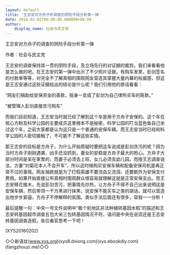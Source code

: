 ```yaml
---
layout: default
title: '王志安对方舟子的调查的阴险手段分析第一弹'
date: 2016-02-02T00:00:00.000000+08:00
author:
    display_name: 社会与民主党
---
```


王志安对方舟子的调查的阴险手段分析第一弹

作者：社会与民主党

王志安的调查保持其一贯的阴险手段，及立场先行的对证据的裁剪。我们来看看他是怎么做的吧。在王志安的第一弹中出示了不少照片证据，有购车发票，彭剑签名的付款单等等，对完全不了解真相的围观网友营造其掌握大量内幕的权威感，但这是王志安通过这些证据给出的结论是什么呢？我们引用他的原话看看：

“网友们捐助给安保资金的善款，摇身一变成了彭剑为自己律所买车的赃款。”

“被管理人彭剑直接贪污购车”

而我们目前知道，王志安当时就已经了解到这个车是用于方舟子安保的。这个车在核心方粉及科学公园的主要成员这里根本不是秘密，科学公园的叮当蓝色鱼自己坐过这个车，之前大家都是认为这只是一个普通的安保车辆。而王志安当时已经和科学公园的人密切接触了，不可能不了解这些实情。

那王志安的目标是方舟子，为什么开始质疑时要把这车说成是彭剑贪污的呢？因为当时方舟子刚刚遇袭，凶手还没抓到，妻女的安稳是方舟子最大的担心。方舟子大部分时间是呆在家里的，而妻子必须去上班，女儿必须去幼儿园。而按王志调查说法，方妻“刘菊花本人不会开车”，所以这时候购买安保车辆和配备安保司机是再正常不过的事情。网友捐款就是为了打假英雄不要流血又流泪，还要额外为安保支付费用。如果开始直接公布真相时围观群众很容易就理解这就是正常安保支出。而王志安移花接木，先说彭剑贪污，把事情先炒热，让方舟子不得不自己出来说明这是安保车辆，然后带领一干方黑进行抹黑，说安保不能买车之类的胡话，就可以营造出他步步紧逼，方舟子不停解释的氛围。类似手法后面还有很多，容我一一分析！

最后提醒一句：中央一号文件说明中“极个别地区非法种植转基因水稻”的描述和王志安转基因超市调查五包大米三包转基因情况不符，请问是中央在说谎还是王志安转基因调查造假，各位看官思考一下吧！

(XYS20160202)

◇◇新语丝(www.xys.org)(xys8.dxiong.com)(xys.ebookdiy.com)(fangzhouzi.me)◇◇

